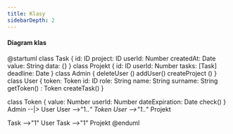 ```yaml
---
title: Klasy
sidebarDepth: 2
---
```


#### Diagram klas
@startuml
  class Task {
      id: ID
      project: ID
      userId: Number
      createdAt: Date
      value: String
      data: {}
  }
  class Projekt {
      id: ID
      userId: Number
      tasks: [Task]
      deadline: Date
  }
  class Admin {
    deleteUser ()
    addUser()
    createProject ()
  }
  class User {
      token: Token
      id: ID
      role: String
      name: String
      surname: String
      getToken() : Token
      createTask()
  }

  class Token {
      value: Number
      userId: Number
      dateExpiration: Date
      check()
  }
  Admin --|> User
  User -->"1..*" Token
  User -->"1..*" Projekt

  Task -->"1" User
  Task -->"1" Projekt
@enduml